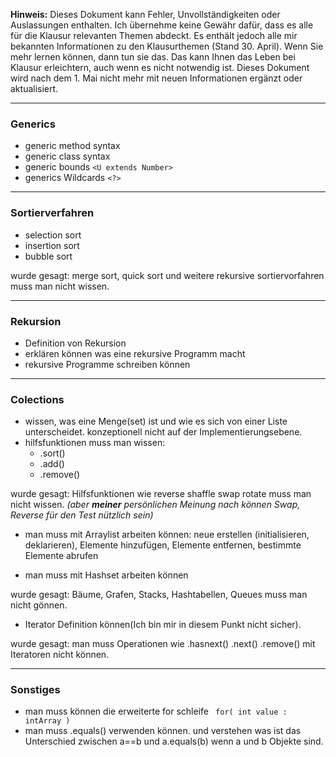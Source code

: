
**Hinweis:** Dieses Dokument kann Fehler, Unvollständigkeiten oder Auslassungen enthalten. Ich übernehme keine Gewähr dafür, dass es alle für die Klausur relevanten Themen abdeckt. Es enthält jedoch alle mir bekannten Informationen zu den Klausurthemen (Stand 30. April). Wenn Sie mehr lernen können, dann tun sie das. Das kann Ihnen das Leben bei Klausur erleichtern, auch wenn es nicht notwendig ist. Dieses Dokument wird nach dem 1. Mai nicht mehr mit neuen Informationen ergänzt oder aktualisiert.

---
### Generics
- generic method syntax
- generic class syntax
- generic bounds  `<U extends Number>`
- generics Wildcards `<?>`
---
### Sortierverfahren
- selection sort
- insertion sort
- bubble sort


wurde gesagt: merge sort, quick sort und weitere rekursive sortiervorfahren muss man nicht wissen.

---
### Rekursion
- Definition von Rekursion
- erklären können was eine rekursive Programm macht
- rekursive Programme schreiben können
---
### Colections
- wissen, was eine Menge(set) ist und wie es sich von einer Liste unterscheidet. konzeptionell nicht auf der Implementierungsebene.
-  hilfsfunktionen muss man wissen:
	-  .sort()
	-  .add()
	-  .remove()

wurde gesagt: Hilfsfunktionen wie reverse shaffle swap rotate muss man nicht wissen. *(aber **meiner** persönlichen Meinung nach können Swap, Reverse für den Test nützlich sein)*

- man muss mit Arraylist arbeiten können: neue erstellen (initialisieren, deklarieren), Elemente hinzufügen, Elemente entfernen, bestimmte Elemente abrufen

- man muss mit Hashset arbeiten können

wurde gesagt: Bäume, Grafen, Stacks, Hashtabellen, Queues muss man nicht gönnen.

-  Iterator Definition können(Ich bin mir in diesem Punkt nicht sicher).
  
wurde gesagt: man muss Operationen wie .hasnext() .next() .remove() mit Iteratoren nicht können.

--- 
### Sonstiges

- man muss können die erweiterte for schleife ` for( int value : intArray )`
- man muss .equals() verwenden können. und verstehen was ist das Unterschied zwischen a==b und a.equals(b)  wenn a und b Objekte sind.
